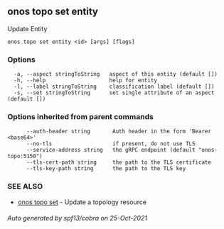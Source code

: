 ## onos topo set entity

Update Entity

```
onos topo set entity <id> [args] [flags]
```

### Options

```
  -a, --aspect stringToString   aspect of this entity (default [])
  -h, --help                    help for entity
  -l, --label stringToString    classification label (default [])
  -s, --set stringToString      set single attribute of an aspect (default [])
```

### Options inherited from parent commands

```
      --auth-header string       Auth header in the form 'Bearer <base64>'
      --no-tls                   if present, do not use TLS
      --service-address string   the gRPC endpoint (default "onos-topo:5150")
      --tls-cert-path string     the path to the TLS certificate
      --tls-key-path string      the path to the TLS key
```

### SEE ALSO

* [onos topo set](onos_topo_set.md)	 - Update a topology resource

###### Auto generated by spf13/cobra on 25-Oct-2021
